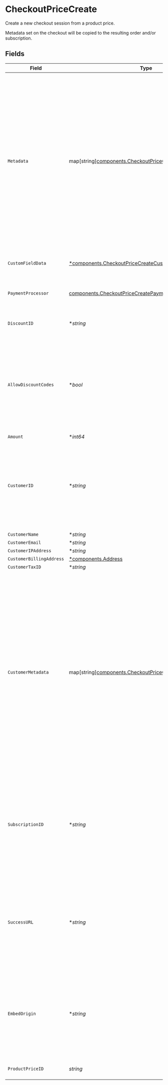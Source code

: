 # CheckoutPriceCreate

Create a new checkout session from a product price.

Metadata set on the checkout will be copied
to the resulting order and/or subscription.


## Fields

| Field                                                                                                                                                                                                                                                                                                                                  | Type                                                                                                                                                                                                                                                                                                                                   | Required                                                                                                                                                                                                                                                                                                                               | Description                                                                                                                                                                                                                                                                                                                            |
| -------------------------------------------------------------------------------------------------------------------------------------------------------------------------------------------------------------------------------------------------------------------------------------------------------------------------------------- | -------------------------------------------------------------------------------------------------------------------------------------------------------------------------------------------------------------------------------------------------------------------------------------------------------------------------------------- | -------------------------------------------------------------------------------------------------------------------------------------------------------------------------------------------------------------------------------------------------------------------------------------------------------------------------------------- | -------------------------------------------------------------------------------------------------------------------------------------------------------------------------------------------------------------------------------------------------------------------------------------------------------------------------------------- |
| `Metadata`                                                                                                                                                                                                                                                                                                                             | map[string][components.CheckoutPriceCreateMetadata](../../models/components/checkoutpricecreatemetadata.md)                                                                                                                                                                                                                            | :heavy_minus_sign:                                                                                                                                                                                                                                                                                                                     | Key-value object allowing you to store additional information.<br/><br/>The key must be a string with a maximum length of **40 characters**.<br/>The value must be either:<br/><br/>* A string with a maximum length of **500 characters**<br/>* An integer<br/>* A boolean<br/><br/>You can store up to **50 key-value pairs**.       |
| `CustomFieldData`                                                                                                                                                                                                                                                                                                                      | [*components.CheckoutPriceCreateCustomFieldData](../../models/components/checkoutpricecreatecustomfielddata.md)                                                                                                                                                                                                                        | :heavy_minus_sign:                                                                                                                                                                                                                                                                                                                     | Key-value object storing custom field values.                                                                                                                                                                                                                                                                                          |
| `PaymentProcessor`                                                                                                                                                                                                                                                                                                                     | [components.CheckoutPriceCreatePaymentProcessor](../../models/components/checkoutpricecreatepaymentprocessor.md)                                                                                                                                                                                                                       | :heavy_check_mark:                                                                                                                                                                                                                                                                                                                     | Payment processor to use. Currently only Stripe is supported.                                                                                                                                                                                                                                                                          |
| `DiscountID`                                                                                                                                                                                                                                                                                                                           | **string*                                                                                                                                                                                                                                                                                                                              | :heavy_minus_sign:                                                                                                                                                                                                                                                                                                                     | ID of the discount to apply to the checkout.                                                                                                                                                                                                                                                                                           |
| `AllowDiscountCodes`                                                                                                                                                                                                                                                                                                                   | **bool*                                                                                                                                                                                                                                                                                                                                | :heavy_minus_sign:                                                                                                                                                                                                                                                                                                                     | Whether to allow the customer to apply discount codes. If you apply a discount through `discount_id`, it'll still be applied, but the customer won't be able to change it.                                                                                                                                                             |
| `Amount`                                                                                                                                                                                                                                                                                                                               | **int64*                                                                                                                                                                                                                                                                                                                               | :heavy_minus_sign:                                                                                                                                                                                                                                                                                                                     | N/A                                                                                                                                                                                                                                                                                                                                    |
| `CustomerID`                                                                                                                                                                                                                                                                                                                           | **string*                                                                                                                                                                                                                                                                                                                              | :heavy_minus_sign:                                                                                                                                                                                                                                                                                                                     | ID of an existing customer in the organization. The customer data will be pre-filled in the checkout form. The resulting order will be linked to this customer.                                                                                                                                                                        |
| `CustomerName`                                                                                                                                                                                                                                                                                                                         | **string*                                                                                                                                                                                                                                                                                                                              | :heavy_minus_sign:                                                                                                                                                                                                                                                                                                                     | N/A                                                                                                                                                                                                                                                                                                                                    |
| `CustomerEmail`                                                                                                                                                                                                                                                                                                                        | **string*                                                                                                                                                                                                                                                                                                                              | :heavy_minus_sign:                                                                                                                                                                                                                                                                                                                     | N/A                                                                                                                                                                                                                                                                                                                                    |
| `CustomerIPAddress`                                                                                                                                                                                                                                                                                                                    | **string*                                                                                                                                                                                                                                                                                                                              | :heavy_minus_sign:                                                                                                                                                                                                                                                                                                                     | N/A                                                                                                                                                                                                                                                                                                                                    |
| `CustomerBillingAddress`                                                                                                                                                                                                                                                                                                               | [*components.Address](../../models/components/address.md)                                                                                                                                                                                                                                                                              | :heavy_minus_sign:                                                                                                                                                                                                                                                                                                                     | N/A                                                                                                                                                                                                                                                                                                                                    |
| `CustomerTaxID`                                                                                                                                                                                                                                                                                                                        | **string*                                                                                                                                                                                                                                                                                                                              | :heavy_minus_sign:                                                                                                                                                                                                                                                                                                                     | N/A                                                                                                                                                                                                                                                                                                                                    |
| `CustomerMetadata`                                                                                                                                                                                                                                                                                                                     | map[string][components.CheckoutPriceCreateCustomerMetadata](../../models/components/checkoutpricecreatecustomermetadata.md)                                                                                                                                                                                                            | :heavy_minus_sign:                                                                                                                                                                                                                                                                                                                     | Key-value object allowing you to store additional information that'll be copied to the created customer.<br/><br/>The key must be a string with a maximum length of **40 characters**.<br/>The value must be either:<br/><br/>* A string with a maximum length of **500 characters**<br/>* An integer<br/>* A boolean<br/><br/>You can store up to **50 key-value pairs**. |
| `SubscriptionID`                                                                                                                                                                                                                                                                                                                       | **string*                                                                                                                                                                                                                                                                                                                              | :heavy_minus_sign:                                                                                                                                                                                                                                                                                                                     | ID of a subscription to upgrade. It must be on a free pricing. If checkout is successful, metadata set on this checkout will be copied to the subscription, and existing keys will be overwritten.                                                                                                                                     |
| `SuccessURL`                                                                                                                                                                                                                                                                                                                           | **string*                                                                                                                                                                                                                                                                                                                              | :heavy_minus_sign:                                                                                                                                                                                                                                                                                                                     | URL where the customer will be redirected after a successful payment.You can add the `checkout_id={CHECKOUT_ID}` query parameter to retrieve the checkout session id.                                                                                                                                                                  |
| `EmbedOrigin`                                                                                                                                                                                                                                                                                                                          | **string*                                                                                                                                                                                                                                                                                                                              | :heavy_minus_sign:                                                                                                                                                                                                                                                                                                                     | If you plan to embed the checkout session, set this to the Origin of the embedding page. It'll allow the Polar iframe to communicate with the parent page.                                                                                                                                                                             |
| `ProductPriceID`                                                                                                                                                                                                                                                                                                                       | *string*                                                                                                                                                                                                                                                                                                                               | :heavy_check_mark:                                                                                                                                                                                                                                                                                                                     | ID of the product price to checkout.                                                                                                                                                                                                                                                                                                   |
